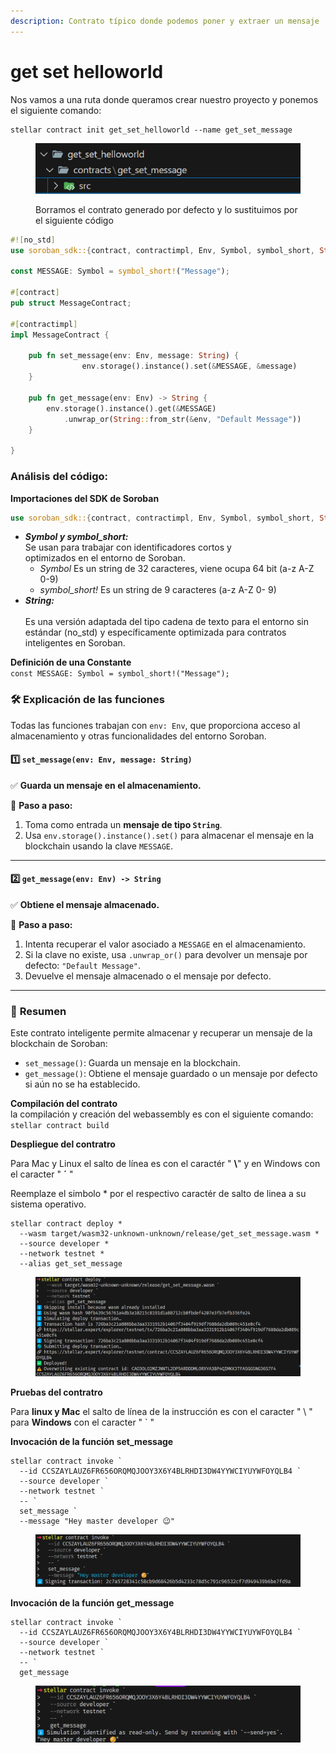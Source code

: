 ```yaml
---
description: Contrato típico donde podemos poner y extraer un mensaje
---
```


# get set helloworld

Nos vamos a una ruta donde queramos crear nuestro proyecto y ponemos el siguiente comando:

```
stellar contract init get_set_helloworld --name get_set_message
```

<figure><img src="../../.gitbook/assets/image (53).png" alt=""><figcaption><p>Borramos el contrato generado por defecto y lo sustituimos por el siguiente código</p></figcaption></figure>

```rust
#![no_std]
use soroban_sdk::{contract, contractimpl, Env, Symbol, symbol_short, String};

const MESSAGE: Symbol = symbol_short!("Message");

#[contract]
pub struct MessageContract;

#[contractimpl]
impl MessageContract {

    pub fn set_message(env: Env, message: String) {
                env.storage().instance().set(&MESSAGE, &message)
    }

    pub fn get_message(env: Env) -> String {
        env.storage().instance().get(&MESSAGE)
            .unwrap_or(String::from_str(&env, "Default Message"))
    }

}
```

### **Análisis del código:**

**Importaciones del SDK de Soroban**

```rust
use soroban_sdk::{contract, contractimpl, Env, Symbol, symbol_short, String};
```

* _**Symbol y symbol\_short:**_\
  Se usan para trabajar con identificadores cortos y\
  optimizados en el entorno de Soroban.
  * _Symbol_ Es un string de 32 caracteres, viene ocupa 64 bit (a-z A-Z 0-9)
  * _symbol\_short!_ Es un string de 9 caracteres (a-z A-Z 0- 9)
* _**String:**_\
  \
  Es una versión adaptada del tipo cadena de texto para el entorno sin estándar (no\_std) y específicamente optimizada para contratos inteligentes en Soroban.

**Definición de una Constante**\
`const MESSAGE: Symbol = symbol_short!("Message");`

### 🛠 **Explicación de las funciones**

Todas las funciones trabajan con `env: Env`, que proporciona acceso al almacenamiento y otras funcionalidades del entorno Soroban.

#### 1️⃣ `set_message(env: Env, message: String)`

✅ **Guarda un mensaje en el almacenamiento.**

📌 **Paso a paso:**

1. Toma como entrada un **mensaje de tipo `String`**.
2. Usa `env.storage().instance().set()` para almacenar el mensaje en la blockchain usando la clave `MESSAGE`.

***

#### 2️⃣ `get_message(env: Env) -> String`

✅ **Obtiene el mensaje almacenado.**

📌 **Paso a paso:**

1. Intenta recuperar el valor asociado a `MESSAGE` en el almacenamiento.
2. Si la clave no existe, usa `.unwrap_or()` para devolver un mensaje por defecto: `"Default Message"`.
3. Devuelve el mensaje almacenado o el mensaje por defecto.

***

### 📌 **Resumen**

Este contrato inteligente permite almacenar y recuperar un mensaje de la blockchain de Soroban:

* `set_message()`: Guarda un mensaje en la blockchain.
* `get_message()`: Obtiene el mensaje guardado o un mensaje por defecto si aún no se ha establecido.

**Compilación del contrato**\
la compilación y creación del webassembly es con el siguiente comando:\
`stellar contract build`

**Despliegue del contratro**

Para Mac y Linux el salto de línea es con el caractér " **\\**" y en Windows con el caracter " **´** "

Reemplaze el simbolo \* por el respectivo caractér de salto de linea a su sistema operativo.

```
stellar contract deploy *
  --wasm target/wasm32-unknown-unknown/release/get_set_message.wasm *
  --source developer *
  --network testnet *
  --alias get_set_message
```

<figure><img src="../../.gitbook/assets/image (29).png" alt=""><figcaption></figcaption></figure>

**Pruebas del contratro**

Para **linux y Mac** el salto de línea de la instrucción es con el caracter " \ " para **Windows** con el caracter " \` "



**Invocación de la función set\_message**

```
stellar contract invoke `
  --id CCSZAYLAUZ6FR656ORQMQJOOY3X6Y4BLRHDI3DW4YYWCIYUYWFOYQLB4 `
  --source developer `
  --network testnet `
  -- `
  set_message `
  --message "Hey master developer 😉"
```

<figure><img src="../../.gitbook/assets/image (30).png" alt=""><figcaption></figcaption></figure>

**Invocación de la función get\_message**

```
stellar contract invoke `
  --id CCSZAYLAUZ6FR656ORQMQJOOY3X6Y4BLRHDI3DW4YYWCIYUYWFOYQLB4 `
  --source developer `
  --network testnet `
  -- `
  get_message 
```

<figure><img src="../../.gitbook/assets/image (31).png" alt=""><figcaption></figcaption></figure>
